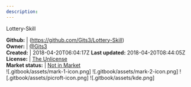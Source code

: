 ```yaml
---
description: 
---
```

Lottery-Skill



**Github:** | (https://github.com/Gits3/Lottery-Skill)  
**Owner:** | [@Gits3](https://github.com/Gits3)  
**Created:** | 2018-04-20T06:04:17Z  **Last updated:** 2018-04-20T08:44:05Z  
**License:** | [The Unlicense](https://api.github.com/licenses/unlicense)  
**Market status:** | [Not in Market](https://market.mycroft.ai/skill/)  
 ![.gitbook/assets/mark-1-icon.png]  ![.gitbook/assets/mark-2-icon.png]  ![.gitbook/assets/picroft-icon.png]  ![.gitbook/assets/kde.png]  
